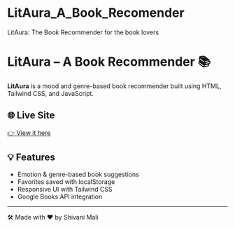 # LitAura_A_Book_Recomender
LitAura: The Book Recommender for the book lovers

# LitAura – A Book Recommender 📚

**LitAura** is a mood and genre-based book recommender built using HTML, Tailwind CSS, and JavaScript.

## 🌐 Live Site
[👉 View it here](https://shivani-mali.github.io/LitAura_A_Book_Recommender/)

## 💡 Features
- Emotion & genre-based book suggestions
- Favorites saved with localStorage
- Responsive UI with Tailwind CSS
- Google Books API integration

---

🛠️ Made with ❤ by Shivani Mali
